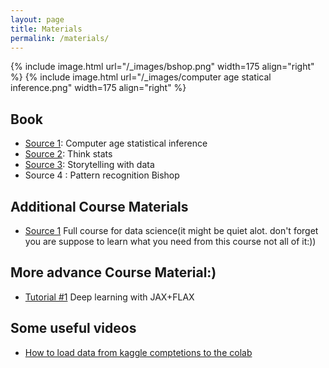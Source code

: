 ```yaml
---
layout: page
title: Materials
permalink: /materials/
---
```


{% include image.html url="/_images/bshop.png" width=175 align="right" %}
{% include image.html url="/_images/computer age statical inference.png" width=175 align="right" %}
## Book

* [Source 1](https://hastie.su.domains/CASI_files/PDF/casi.pdf): Computer age statistical inference
* [Source 2](https://greenteapress.com/thinkstats/thinkstats.pdf): Think stats
* [Source 3](https://www.asrepayesh.com/assets/asrepayesh.com/repo/file/storytelling-with-data-cole-nussbaumer-knaflic.pdf): Storytelling with data
* Source 4 : Pattern recognition Bishop

## Additional Course Materials
* [Source 1](https://www.youtube.com/watch?v=xxpc-HPKN28&list=PLWKjhJtqVAblQe2CCWqV4Zy3LY01Z8aF1&index=2) Full course for data science(it might be quiet alot. don't forget you are suppose to learn what you need from this course not all of it:))

## More advance Course Material:)
* [Tutorial #1](https://uvadlc-notebooks.readthedocs.io/en/latest/index.html) Deep learning with JAX+FLAX

## Some useful videos
* [How to load data from kaggle comptetions to the colab](https://www.youtube.com/watch?v=57N1g8k2Hwc)
